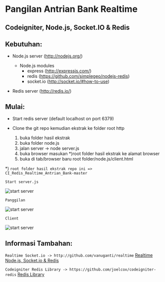 Pangilan Antrian Bank Realtime
==============================

Codeigniter, Node.js, Socket.IO & Redis
---------------------------------------


Kebutuhan:
-------------
- Node.js server (http://nodejs.org/)
    - Node.js modules
        - express (http://expressjs.com/)
        - redis (https://github.com/simplegeo/nodejs-redis)
        - socket.io (http://socket.io/#how-to-use)

- Redis server (http://redis.io/)

Mulai:
------------

- Start redis server (default localhost on port 6379)

- Clone the git repo kemudian ekstrak ke folder root http

   1. buka folder hasil ekstrak
   2. buka folder node.js
   3. jalan server -> node server.js
   4. buka browser masukan *)root folder hasil ekstrak ke alamat browser
   5. buka di tab/browser baru root folder/node.js/client.html

*) `root folder hasil ekstrak repo ini => CI_Redis_Realtime_Antrian_Bank-master`

`Start server.js`

![start server](https://raw.githubusercontent.com/siagung/CI_Redis_Realtime_Antrian_Bank/master/assets/image/start-server.png)


`Panggilan`

![start server](https://raw.githubusercontent.com/siagung/CI_Redis_Realtime_Antrian_Bank/master/assets/image/panggil.png)

`Client`

![start server](https://raw.githubusercontent.com/siagung/CI_Redis_Realtime_Antrian_Bank/master/assets/image/client.png)






Informasi Tambahan:
-------------------


`Realtime Socket.io -> http://github.com/vanuganti/realtime` [Realtime Node.js, Socket.io & Redis](http://github.com/vanuganti/realtime)

`Codeigniter Redis Library -> https://github.com/joelcox/codeigniter-redis` [Redis Library](https://github.com/joelcox/codeigniter-redis)













